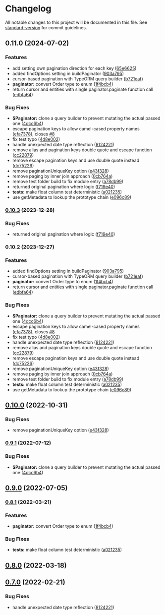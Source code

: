 # Changelog

All notable changes to this project will be documented in this file. See [standard-version](https://github.com/conventional-changelog/standard-version) for commit guidelines.

## 0.11.0 (2024-07-02)


### Features

* add setting own pagination direction for each key ([65e6625](https://github.com/LightDev1/typeorm-cursor-pagination/commit/65e6625eec1d30545e2f2bfdfd1b3fb221c84c78))
* added findOptions setting in buildPaginator ([903a795](https://github.com/LightDev1/typeorm-cursor-pagination/commit/903a79507961da6e9cb6138b21c4856c90b689d7))
* cursor-based pagination with TypeORM query builder ([b721eaf](https://github.com/LightDev1/typeorm-cursor-pagination/commit/b721eafbd049aaa91ec9a7dc127c2bf1851c8e86))
* **paginator:** convert Order type to enum ([1f4bcb4](https://github.com/LightDev1/typeorm-cursor-pagination/commit/1f4bcb447956ca497bcbada997c722d5899e77ae))
* return cursor and entities with single paginator.paginate function call ([edbfa64](https://github.com/LightDev1/typeorm-cursor-pagination/commit/edbfa64a0a268a7ba9b66b54f8cee143c26ce5f6))


### Bug Fixes

* **$Paginator:** clone a query builder to prevent mutating the actual passed one ([4dcc6b4](https://github.com/LightDev1/typeorm-cursor-pagination/commit/4dcc6b450be885d42f7990f66346aba9de70a4fc))
* escape pagination keys to allow camel-cased property names ([efa7378](https://github.com/LightDev1/typeorm-cursor-pagination/commit/efa73782ec29b0c829b5b30d609f6b80743a30a6)), closes [#8](https://github.com/LightDev1/typeorm-cursor-pagination/issues/8)
* fix test typo ([4d8e002](https://github.com/LightDev1/typeorm-cursor-pagination/commit/4d8e002174a0b213fdca3c780057d479674e9120))
* handle unexpected date type reflection ([8124221](https://github.com/LightDev1/typeorm-cursor-pagination/commit/8124221060c8e0dca3740dbf9efc902d96a7e129))
* remove alias and pagination keys double quote and escape function ([cc22879](https://github.com/LightDev1/typeorm-cursor-pagination/commit/cc228793e33697d97b158d2a44c094a11951b09e))
* remove escape pagination keys and use double quote instead ([dc75226](https://github.com/LightDev1/typeorm-cursor-pagination/commit/dc75226e6abd07e4e7d48a81c0d50ee22c4b8f7c))
* remove paginationUniqueKey option ([e43f328](https://github.com/LightDev1/typeorm-cursor-pagination/commit/e43f3282958e79f3d0c86ae1be9d76b20a40d3a8))
* remove paging by inner join approach ([0cb764a](https://github.com/LightDev1/typeorm-cursor-pagination/commit/0cb764aab940e6987df57d68ccc0af78950cd9c8))
* remove test folder build to fix module entry ([a78db99](https://github.com/LightDev1/typeorm-cursor-pagination/commit/a78db993c8dcfe5b8f64b62b2b30203862a46fd7))
* returned original pagination where logic ([f719e40](https://github.com/LightDev1/typeorm-cursor-pagination/commit/f719e4093c05a0e8927340c74ba7f9c93d271236))
* **tests:** make float column test deterministic ([a021235](https://github.com/LightDev1/typeorm-cursor-pagination/commit/a021235cd95e415e2732efac8f89adf5f4258448))
* use getMetadata to lookup the prototype chain ([e096c89](https://github.com/LightDev1/typeorm-cursor-pagination/commit/e096c89aee3f3e84f1fb7585737ad6d8d2de67b7))

### [0.10.3](https://github.com/LightDev1/typeorm-cursor-pagination/compare/v0.10.2...v0.10.3) (2023-12-28)


### Bug Fixes

* returned original pagination where logic ([f719e40](https://github.com/LightDev1/typeorm-cursor-pagination/commit/f719e4093c05a0e8927340c74ba7f9c93d271236))

### 0.10.2 (2023-12-27)


### Features

* added findOptions setting in buildPaginator ([903a795](https://github.com/LightDev1/typeorm-cursor-pagination/commit/903a79507961da6e9cb6138b21c4856c90b689d7))
* cursor-based pagination with TypeORM query builder ([b721eaf](https://github.com/LightDev1/typeorm-cursor-pagination/commit/b721eafbd049aaa91ec9a7dc127c2bf1851c8e86))
* **paginator:** convert Order type to enum ([1f4bcb4](https://github.com/LightDev1/typeorm-cursor-pagination/commit/1f4bcb447956ca497bcbada997c722d5899e77ae))
* return cursor and entities with single paginator.paginate function call ([edbfa64](https://github.com/LightDev1/typeorm-cursor-pagination/commit/edbfa64a0a268a7ba9b66b54f8cee143c26ce5f6))


### Bug Fixes

* **$Paginator:** clone a query builder to prevent mutating the actual passed one ([4dcc6b4](https://github.com/LightDev1/typeorm-cursor-pagination/commit/4dcc6b450be885d42f7990f66346aba9de70a4fc))
* escape pagination keys to allow camel-cased property names ([efa7378](https://github.com/LightDev1/typeorm-cursor-pagination/commit/efa73782ec29b0c829b5b30d609f6b80743a30a6)), closes [#8](https://github.com/LightDev1/typeorm-cursor-pagination/issues/8)
* fix test typo ([4d8e002](https://github.com/LightDev1/typeorm-cursor-pagination/commit/4d8e002174a0b213fdca3c780057d479674e9120))
* handle unexpected date type reflection ([8124221](https://github.com/LightDev1/typeorm-cursor-pagination/commit/8124221060c8e0dca3740dbf9efc902d96a7e129))
* remove alias and pagination keys double quote and escape function ([cc22879](https://github.com/LightDev1/typeorm-cursor-pagination/commit/cc228793e33697d97b158d2a44c094a11951b09e))
* remove escape pagination keys and use double quote instead ([dc75226](https://github.com/LightDev1/typeorm-cursor-pagination/commit/dc75226e6abd07e4e7d48a81c0d50ee22c4b8f7c))
* remove paginationUniqueKey option ([e43f328](https://github.com/LightDev1/typeorm-cursor-pagination/commit/e43f3282958e79f3d0c86ae1be9d76b20a40d3a8))
* remove paging by inner join approach ([0cb764a](https://github.com/LightDev1/typeorm-cursor-pagination/commit/0cb764aab940e6987df57d68ccc0af78950cd9c8))
* remove test folder build to fix module entry ([a78db99](https://github.com/LightDev1/typeorm-cursor-pagination/commit/a78db993c8dcfe5b8f64b62b2b30203862a46fd7))
* **tests:** make float column test deterministic ([a021235](https://github.com/LightDev1/typeorm-cursor-pagination/commit/a021235cd95e415e2732efac8f89adf5f4258448))
* use getMetadata to lookup the prototype chain ([e096c89](https://github.com/LightDev1/typeorm-cursor-pagination/commit/e096c89aee3f3e84f1fb7585737ad6d8d2de67b7))

## [0.10.0](https://github.com/benjamin658/typeorm-cursor-pagination/compare/v0.9.1...v0.10.0) (2022-10-31)


### Bug Fixes

* remove paginationUniqueKey option ([e43f328](https://github.com/benjamin658/typeorm-cursor-pagination/commit/e43f3282958e79f3d0c86ae1be9d76b20a40d3a8))

### [0.9.1](https://github.com/benjamin658/typeorm-cursor-pagination/compare/v0.9.0...v0.9.1) (2022-07-12)


### Bug Fixes

* **$Paginator:** clone a query builder to prevent mutating the actual passed one ([4dcc6b4](https://github.com/benjamin658/typeorm-cursor-pagination/commit/4dcc6b450be885d42f7990f66346aba9de70a4fc))

## [0.9.0](https://github.com/benjamin658/typeorm-cursor-pagination/compare/v0.8.1...v0.9.0) (2022-07-05)

### [0.8.1](https://github.com/benjamin658/typeorm-cursor-pagination/compare/v0.8.0...v0.8.1) (2022-03-21)


### Features

* **paginator:** convert Order type to enum ([1f4bcb4](https://github.com/benjamin658/typeorm-cursor-pagination/commit/1f4bcb447956ca497bcbada997c722d5899e77ae))


### Bug Fixes

* **tests:** make float column test deterministic ([a021235](https://github.com/benjamin658/typeorm-cursor-pagination/commit/a021235cd95e415e2732efac8f89adf5f4258448))

## [0.8.0](https://github.com/benjamin658/typeorm-cursor-pagination/compare/v0.7.0...v0.8.0) (2022-03-18)

## [0.7.0](https://github.com/benjamin658/typeorm-cursor-pagination/compare/v0.6.0...v0.7.0) (2022-02-21)


### Bug Fixes

* handle unexpected date type reflection ([8124221](https://github.com/benjamin658/typeorm-cursor-pagination/commit/8124221060c8e0dca3740dbf9efc902d96a7e129))
